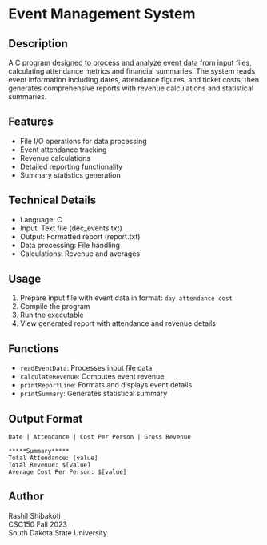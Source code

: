 # Event Management System

## Description
A C program designed to process and analyze event data from input files, calculating attendance metrics and financial summaries. The system reads event information including dates, attendance figures, and ticket costs, then generates comprehensive reports with revenue calculations and statistical summaries.

## Features
- File I/O operations for data processing
- Event attendance tracking
- Revenue calculations
- Detailed reporting functionality
- Summary statistics generation

## Technical Details
- Language: C
- Input: Text file (dec_events.txt)
- Output: Formatted report (report.txt)
- Data processing: File handling
- Calculations: Revenue and averages

## Usage
1. Prepare input file with event data in format: `day attendance cost`
2. Compile the program
3. Run the executable
4. View generated report with attendance and revenue details

## Functions
- `readEventData`: Processes input file data
- `calculateRevenue`: Computes event revenue
- `printReportLine`: Formats and displays event details
- `printSummary`: Generates statistical summary

## Output Format
```
Date | Attendance | Cost Per Person | Gross Revenue

*****Summary*****
Total Attendance: [value]
Total Revenue: $[value]
Average Cost Per Person: $[value]
```

## Author
Rashil Shibakoti  
CSC150 Fall 2023  
South Dakota State University
